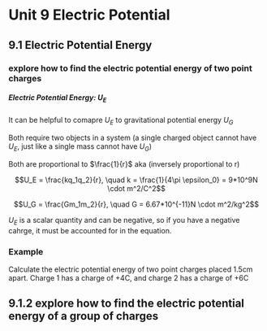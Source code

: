 # Unit 9 Electric Potential 

## 9.1 Electric Potential Energy 

### explore how to find the electric potential energy of two point charges 

##### Electric Potential Energy: $U_E$

It can be helpful to comapre $U_E$ to gravitational potential energy $U_G$ 

Both require two objects in a system (a single charged object cannot have $U_E$, just like a single mass cannot have $U_G$)

Both are proportional to $\frac{1}{r}$ aka (inversely proportional to r)

$$U_E = \frac{kq_1q_2}{r}, \quad k = \frac{1}{4\pi \epsilon_0} = 9*10^9N \cdot m^2/C^2$$


$$U_G = \frac{Gm_1m_2}{r}, \quad G = 6.67*10^{-11}N \cdot m^2/kg^2$$

$U_E$ is a scalar quantity and can be negative, so if you have a negative cahrge, it must be accounted for in the equation. 

### Example 

Calculate the electric potential energy of two point charges placed 1.5cm apart. Charge 1 has a charge of +4C, and charge 2 has a charge of +6C

## 9.1.2 explore how to find the electric potential energy of a group of charges 







